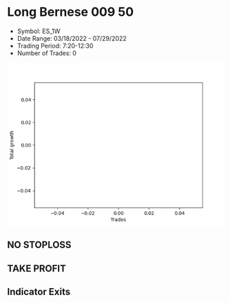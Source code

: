# Long Bernese 009 50 
- Symbol: ES_1W
- Date Range: 03/18/2022 - 07/29/2022
- Trading Period: 7:20-12:30
- Number of Trades: 0

![Plot](LongBernese00950ES_1W.png)
## NO STOPLOSS











## TAKE PROFIT






## Indicator Exits



